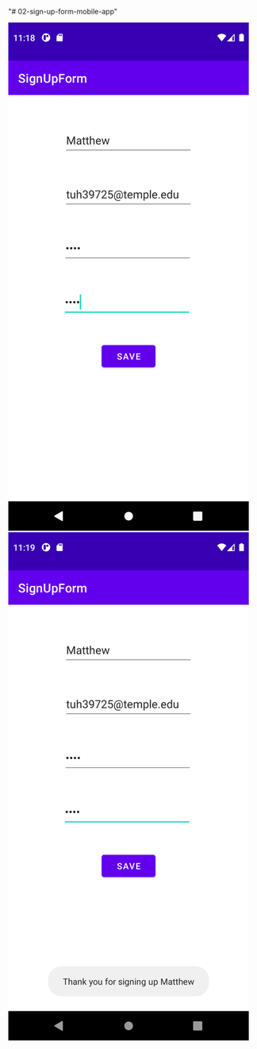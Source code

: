 "# 02-sign-up-form-mobile-app" 

![Alt text](/signupform01.png?raw=true "Before click Save Button")
![Alt text](/signupform02.png?raw=true "After click Save Button")